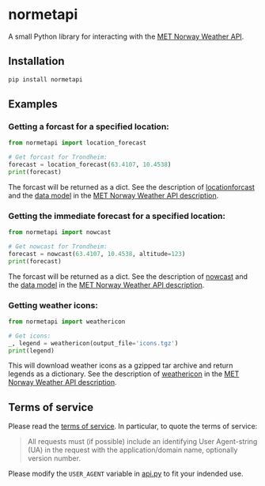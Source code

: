 # normetapi
A small Python library for interacting with the [MET Norway Weather API](https://api.met.no/).

## Installation

```bash
pip install normetapi
```

## Examples

### Getting a forcast for a specified location:

```python
from normetapi import location_forecast

# Get forcast for Trondheim:
forecast = location_forecast(63.4107, 10.4538)
print(forecast)
```

The forcast will be returned as a dict. See the description
of [locationforcast](https://api.met.no/weatherapi/locationforecast/2.0/documentation)
and the [data model](https://api.met.no/doc/locationforecast/datamodel)
in the [MET Norway Weather API description](https://api.met.no/).

### Getting the immediate forecast for a specified location:

```python
from normetapi import nowcast

# Get nowcast for Trondheim:
forecast = nowcast(63.4107, 10.4538, altitude=123)
print(forecast)
```

The forcast will be returned as a dict. See the description
of [nowcast](https://api.met.no/weatherapi/nowcast/2.0/documentation)
and the [data model](https://api.met.no/doc/locationforecast/datamodel)
in the [MET Norway Weather API description](https://api.met.no/).

### Getting weather icons:

```python
from normetapi import weathericon

# Get icons:
_, legend = weathericon(output_file='icons.tgz')
print(legend)
```

This will download weather icons as a gzipped tar archive
and return legends as a dictionary. See the
description of [weathericon](https://api.met.no/weatherapi/weathericon/2.0/documentation)
in the [MET Norway Weather API description](https://api.met.no/).

## Terms of service

Please read the [terms of service](https://api.met.no/doc/TermsOfService).
In particular, to quote the terms of service:

> All requests must (if possible) include an identifying User Agent-string (UA)
> in the request with the application/domain name, optionally version number.

Please modify the ``USER_AGENT`` variable in [api.py](normetapi/api.py) to fit your
indended use.
